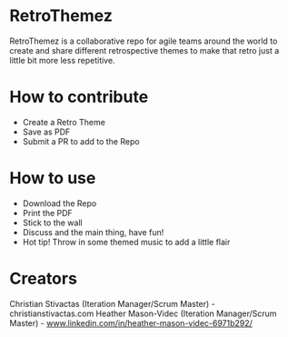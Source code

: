 # RetroThemez
RetroThemez is a collaborative repo for agile teams around the world to create and share different retrospective themes to make that retro just a little bit more less repetitive. 

# How to contribute
- Create a Retro Theme
- Save as PDF
- Submit a PR to add to the Repo

# How to use
- Download the Repo
- Print the PDF
- Stick to the wall
- Discuss and the main thing, have fun!
- Hot tip! Throw in some themed music to add a little flair

# Creators
Christian Stivactas (Iteration Manager/Scrum Master) - christianstivactas.com
Heather Mason-Videc (Iteration Manager/Scrum Master) - www.linkedin.com/in/heather-mason-videc-6971b292/
